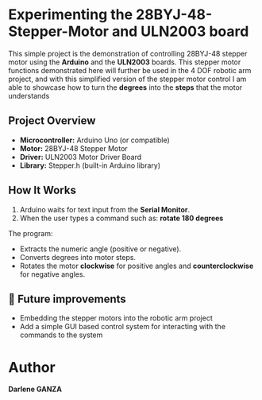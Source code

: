 # Experimenting the 28BYJ-48-Stepper-Motor and ULN2003 board

This simple project is the demonstration of controlling 28BYJ-48 stepper motor using the **Arduino** and the **ULN2003** boards. This stepper motor functions demonstrated here will further be used in the 4 DOF robotic arm project, and with this simplified version of the stepper motor control I am able to showcase how to turn the **degrees** into the **steps** that the motor understands

##  Project Overview

- **Microcontroller:** Arduino Uno (or compatible)
- **Motor:** 28BYJ-48 Stepper Motor
- **Driver:** ULN2003 Motor Driver Board
- **Library:** Stepper.h (built-in Arduino library)

##  How It Works

1. Arduino waits for text input from the **Serial Monitor**.
2. When the user types a command such as: **rotate 180 degrees**

The program:
- Extracts the numeric angle (positive or negative).
- Converts degrees into motor steps.
- Rotates the motor **clockwise** for positive angles and **counterclockwise** for negative angles. 

## 🔮 Future improvements
- Embedding the stepper motors into the robotic arm project 
- Add a simple GUI based control system for interacting with the commands to the system

# Author
**Darlene GANZA**
